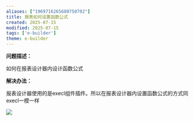 ```yaml
---
aliases: ["1969716265680750702"]
title: 报表如何设置函数公式
created: 2025-07-15
modified: 2025-07-15
tags: ['e-builder']
theme: e-builder
---
```


**问题描述：**

如何在报表设计器内设计函数公式

**解决办法：**

报表设计器使用的是execl组件插件。所以在报表设计器内设置函数公式的方式同execl一模一样

![](e0b9abb4359b205489104f80309f79eb.jpg)